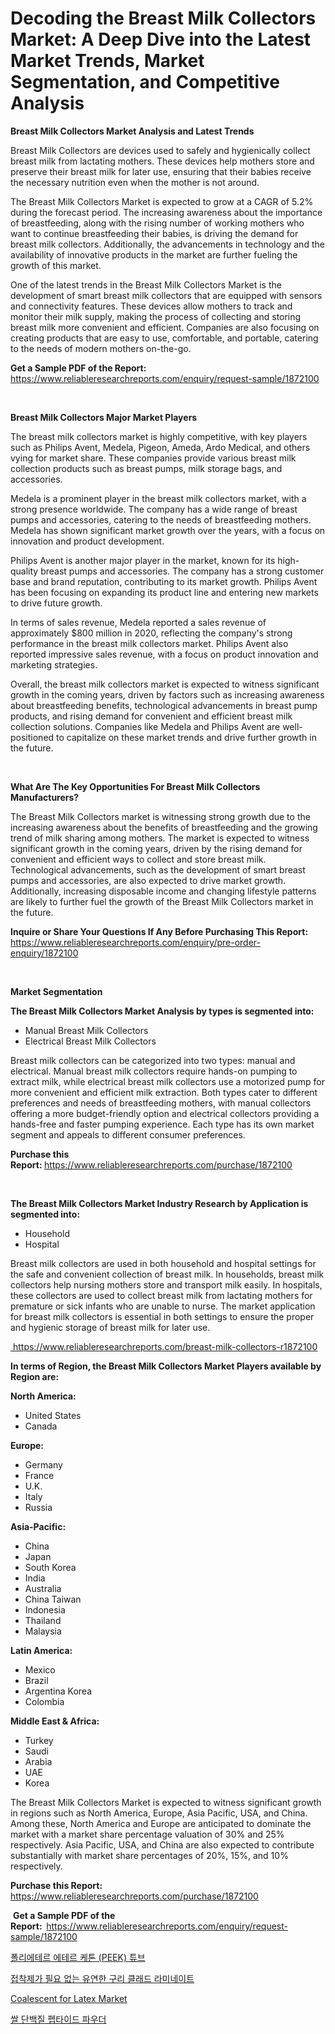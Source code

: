 <p><h1>Decoding the Breast Milk Collectors Market: A Deep Dive into the Latest Market Trends, Market Segmentation, and Competitive Analysis</h1></p><p><strong>Breast Milk Collectors Market Analysis and Latest Trends</strong></p>
<p><p>Breast Milk Collectors are devices used to safely and hygienically collect breast milk from lactating mothers. These devices help mothers store and preserve their breast milk for later use, ensuring that their babies receive the necessary nutrition even when the mother is not around.</p><p>The Breast Milk Collectors Market is expected to grow at a CAGR of 5.2% during the forecast period. The increasing awareness about the importance of breastfeeding, along with the rising number of working mothers who want to continue breastfeeding their babies, is driving the demand for breast milk collectors. Additionally, the advancements in technology and the availability of innovative products in the market are further fueling the growth of this market.</p><p>One of the latest trends in the Breast Milk Collectors Market is the development of smart breast milk collectors that are equipped with sensors and connectivity features. These devices allow mothers to track and monitor their milk supply, making the process of collecting and storing breast milk more convenient and efficient. Companies are also focusing on creating products that are easy to use, comfortable, and portable, catering to the needs of modern mothers on-the-go.</p></p>
<p><strong>Get a Sample PDF of the Report:&nbsp;</strong> <a href="https://www.reliableresearchreports.com/enquiry/request-sample/1872100">https://www.reliableresearchreports.com/enquiry/request-sample/1872100</a></p>
<p>&nbsp;</p>
<p><strong>Breast Milk Collectors Major Market Players</strong></p>
<p><p>The breast milk collectors market is highly competitive, with key players such as Philips Avent, Medela, Pigeon, Ameda, Ardo Medical, and others vying for market share. These companies provide various breast milk collection products such as breast pumps, milk storage bags, and accessories.</p><p>Medela is a prominent player in the breast milk collectors market, with a strong presence worldwide. The company has a wide range of breast pumps and accessories, catering to the needs of breastfeeding mothers. Medela has shown significant market growth over the years, with a focus on innovation and product development.</p><p>Philips Avent is another major player in the market, known for its high-quality breast pumps and accessories. The company has a strong customer base and brand reputation, contributing to its market growth. Philips Avent has been focusing on expanding its product line and entering new markets to drive future growth.</p><p>In terms of sales revenue, Medela reported a sales revenue of approximately $800 million in 2020, reflecting the company's strong performance in the breast milk collectors market. Philips Avent also reported impressive sales revenue, with a focus on product innovation and marketing strategies.</p><p>Overall, the breast milk collectors market is expected to witness significant growth in the coming years, driven by factors such as increasing awareness about breastfeeding benefits, technological advancements in breast pump products, and rising demand for convenient and efficient breast milk collection solutions. Companies like Medela and Philips Avent are well-positioned to capitalize on these market trends and drive further growth in the future.</p></p>
<p>&nbsp;</p>
<p><strong>What Are The Key Opportunities For Breast Milk Collectors Manufacturers?</strong></p>
<p><p>The Breast Milk Collectors market is witnessing strong growth due to the increasing awareness about the benefits of breastfeeding and the growing trend of milk sharing among mothers. The market is expected to witness significant growth in the coming years, driven by the rising demand for convenient and efficient ways to collect and store breast milk. Technological advancements, such as the development of smart breast pumps and accessories, are also expected to drive market growth. Additionally, increasing disposable income and changing lifestyle patterns are likely to further fuel the growth of the Breast Milk Collectors market in the future.</p></p>
<p><strong>Inquire or Share Your Questions If Any Before Purchasing This Report:</strong> <a href="https://www.reliableresearchreports.com/enquiry/pre-order-enquiry/1872100">https://www.reliableresearchreports.com/enquiry/pre-order-enquiry/1872100</a></p>
<p>&nbsp;</p>
<p><strong>Market Segmentation</strong></p>
<p><strong>The Breast Milk Collectors Market Analysis by types is segmented into:</strong></p>
<p><ul><li>Manual Breast Milk Collectors</li><li>Electrical Breast Milk Collectors</li></ul></p>
<p><p>Breast milk collectors can be categorized into two types: manual and electrical. Manual breast milk collectors require hands-on pumping to extract milk, while electrical breast milk collectors use a motorized pump for more convenient and efficient milk extraction. Both types cater to different preferences and needs of breastfeeding mothers, with manual collectors offering a more budget-friendly option and electrical collectors providing a hands-free and faster pumping experience. Each type has its own market segment and appeals to different consumer preferences.</p></p>
<p><strong>Purchase this Report:&nbsp;</strong><a href="https://www.reliableresearchreports.com/purchase/1872100">https://www.reliableresearchreports.com/purchase/1872100</a></p>
<p>&nbsp;</p>
<p><strong>The Breast Milk Collectors Market Industry Research by Application is segmented into:</strong></p>
<p><ul><li>Household</li><li>Hospital</li></ul></p>
<p><p>Breast milk collectors are used in both household and hospital settings for the safe and convenient collection of breast milk. In households, breast milk collectors help nursing mothers store and transport milk easily. In hospitals, these collectors are used to collect breast milk from lactating mothers for premature or sick infants who are unable to nurse. The market application for breast milk collectors is essential in both settings to ensure the proper and hygienic storage of breast milk for later use.</p></p>
<p><a href="https://www.reliableresearchreports.com/breast-milk-collectors-r1872100">&nbsp;https://www.reliableresearchreports.com/breast-milk-collectors-r1872100</a></p>
<p><strong>In terms of Region, the Breast Milk Collectors Market Players available by Region are:</strong></p>
<p>
    <p> <strong> North America: </strong>
        <ul>
            <li>United States</li>
            <li>Canada</li>
        </ul>
        </p> 
    <p> <strong> Europe: </strong>
        <ul>
            <li>Germany</li>
            <li>France</li>
            <li>U.K.</li>
            <li>Italy</li>
            <li>Russia</li>
        </ul>
        </p> 
    <p> <strong> Asia-Pacific: </strong>
        <ul>
            <li>China</li>
            <li>Japan</li>
            <li>South Korea</li>
            <li>India</li>
            <li>Australia</li>
            <li>China Taiwan</li>
            <li>Indonesia</li>
            <li>Thailand</li>
            <li>Malaysia</li>
        </ul>
        </p> 
    <p> <strong> Latin America: </strong>
        <ul>
            <li>Mexico</li>
            <li>Brazil</li>
            <li>Argentina Korea</li>
            <li>Colombia</li>
        </ul>
        </p> 
    <p> <strong> Middle East & Africa: </strong>
        <ul>
            <li>Turkey</li>
            <li>Saudi</li>
            <li>Arabia</li>
            <li>UAE</li>
            <li>Korea</li>
        </ul>
    </p>
    </p>
<p><p>The Breast Milk Collectors Market is expected to witness significant growth in regions such as North America, Europe, Asia Pacific, USA, and China. Among these, North America and Europe are anticipated to dominate the market with a market share percentage valuation of 30% and 25% respectively. Asia Pacific, USA, and China are also expected to contribute substantially with market share percentages of 20%, 15%, and 10% respectively.</p></p>
<p><strong>Purchase this Report: </strong><a href="https://www.reliableresearchreports.com/purchase/1872100">https://www.reliableresearchreports.com/purchase/1872100</a></p>
<p>&nbsp;<strong>Get a Sample PDF of the Report:&nbsp;&nbsp;</strong><a href="https://www.reliableresearchreports.com/enquiry/request-sample/1872100">https://www.reliableresearchreports.com/enquiry/request-sample/1872100</a></p>
<p><strong></strong></p>
<p><p><a href="https://github.com/CliftonFisher9067/Market-Research-Report-List-2/blob/main/7927472146803.md">폴리에테르 에테르 케톤 (PEEK) 튜브</a></p><p><a href="https://github.com/vskv4779xr1/Market-Research-Report-List-2/blob/main/7928297146802.md">접착제가 필요 없는 유연한 구리 클래드 라미네이트</a></p><p><a href="https://github.com/bmorecock/Market-Research-Report-List-3/blob/main/coalescent-for-latex-market.md">Coalescent for Latex Market</a></p><p><a href="https://medium.com/@antosuigrtley99783676/%EC%8C%80-%EB%8B%A8%EB%B0%B1%EC%A7%88-%ED%8E%A9%ED%83%80%EC%9D%B4%EB%93%9C-%EB%B6%84%EB%A7%90-%EC%8B%9C%EC%9E%A5%EC%9D%98-%EC%8B%AC%EC%B8%B5-%EB%B6%84%EC%84%9D-%ED%8A%B8%EB%A0%8C%EB%93%9C-%EC%8B%9C%EC%9E%A5-%EC%84%B8%EB%B6%84%ED%99%94-%EA%B2%BD%EC%9F%81-%EB%B6%84%EC%84%9D-f23865794c72">쌀 단백질 펩타이드 파우더</a></p></p>
